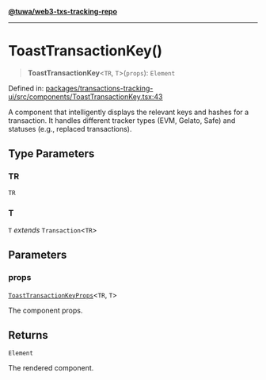 [**@tuwa/web3-txs-tracking-repo**](../../../README.md)

***

# ToastTransactionKey()

> **ToastTransactionKey**\<`TR`, `T`\>(`props`): `Element`

Defined in: [packages/transactions-tracking-ui/src/components/ToastTransactionKey.tsx:43](https://github.com/TuwaIO/web3-transactions-tracking/blob/a2b33dd12eef06eb58b1d85d26fc06937a20a7e4/packages/transactions-tracking-ui/src/components/ToastTransactionKey.tsx#L43)

A component that intelligently displays the relevant keys and hashes for a transaction.
It handles different tracker types (EVM, Gelato, Safe) and statuses (e.g., replaced transactions).

## Type Parameters

### TR

`TR`

### T

`T` *extends* `Transaction`\<`TR`\>

## Parameters

### props

[`ToastTransactionKeyProps`](../interfaces/ToastTransactionKeyProps.md)\<`TR`, `T`\>

The component props.

## Returns

`Element`

The rendered component.

